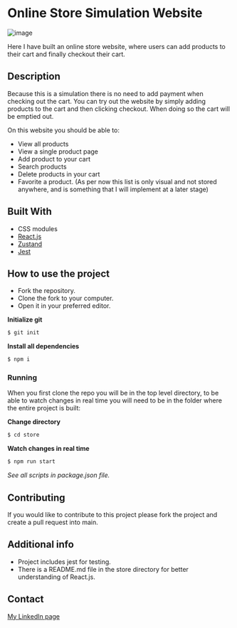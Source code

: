 # Online Store Simulation Website

![image](https://gcdnb.pbrd.co/images/S1W8sVvPO9uz.png?o=1)

Here I have built an online store website, where users can add products to their cart and finally checkout their cart.

## Description

Because this is a simulation there is no need to add payment when checking out the cart. You can try out the website by simply adding products to the cart and then clicking checkout. When doing so the cart will be emptied out.

On this website you should be able to:

- View all products
- View a single product page
- Add product to your cart
- Search products
- Delete products in your cart
- Favorite a product. (As per now this list is only visual and not stored anywhere, and is something that I will implement at a later stage)

## Built With

- CSS modules
- [React.js](https://legacy.reactjs.org/docs/getting-started.html)
- [Zustand](https://docs.pmnd.rs/zustand/getting-started/introduction)
- [Jest](https://jestjs.io/docs/getting-started)

## How to use the project

- Fork the repository.
- Clone the fork to your computer.
- Open it in your preferred editor.

**Initialize git**

```bash
$ git init
```

**Install all dependencies**

```bash
$ npm i
```

### Running

When you first clone the repo you will be in the top level directory, to be able to watch changes in real time you will need to
be in the folder where the entire project is built:

**Change directory**

```bash
$ cd store
```

**Watch changes in real time**

```bash
$ npm run start
```

_See all scripts in package.json file._

## Contributing

If you would like to contribute to this project please fork the project and create a pull request into main.

## Additional info

- Project includes jest for testing.
- There is a README.md file in the store directory for better understanding of React.js.

## Contact

[My LinkedIn page](https://www.linkedin.com/in/charlottesjusdal/)
